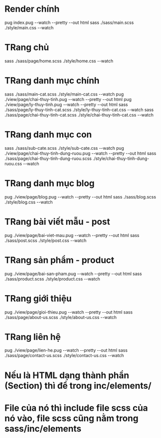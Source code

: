# Render chính

pug index.pug --watch --pretty --out html
sass ./sass/main.scss ./style/main.css --watch

# TRang chủ

sass ./sass/page/home.scss ./style/home.css --watch

# TRang danh mục chính

sass ./sass/main-cat.scss ./style/main-cat.css --watch
pug ./view/page/chai-thuy-tinh.pug --watch --pretty --out html
pug ./view/page/ly-thuy-tinh.pug --watch --pretty --out html
sass ./sass/page/ly-thuy-tinh-cat.scss ./style/ly-thuy-tinh-cat.css --watch
sass ./sass/page/chai-thuy-tinh-cat.scss ./style/chai-thuy-tinh-cat.css --watch

# TRang danh mục con

sass ./sass/sub-cate.scss ./style/sub-cate.css --watch
pug ./view/page/chai-thuy-tinh-dung-ruou.pug --watch --pretty --out html
sass ./sass/page/chai-thuy-tinh-dung-ruou.scss ./style/chai-thuy-tinh-dung-ruou.css --watch

# TRang danh mục blog

pug ./view/page/blog.pug --watch --pretty --out html
sass ./sass/blog.scss ./style/blog.css --watch

# TRang bài viết mẫu - post

pug ./view/page/bai-viet-mau.pug --watch --pretty --out html
sass ./sass/post.scss ./style/post.css --watch

# TRang sản phẩm - product

pug ./view/page/bai-san-pham.pug --watch --pretty --out html
sass ./sass/product.scss ./style/product.css --watch

# TRang giới thiệu

pug ./view/page/gioi-thieu.pug --watch --pretty --out html
sass ./sass/page/about-us.scss ./style/about-us.css --watch

# TRang liên hệ

pug ./view/page/lien-he.pug --watch --pretty --out html
sass ./sass/page/contact-us.scss ./style/contact-us.css --watch

# Nếu là HTML dạng thành phần (Section) thì để trong inc/elements/

# File của nó thì include file scss của nó vào, file scss cũng nằm trong sass/inc/elements
